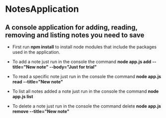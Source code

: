 # NotesApplication

## A console application for adding, reading, removing and listing notes you need to save

* First run **npm install** to install node modules that include the packages used in the application.

* To add a note just run in the console the command **node app.js add --title="New note" --body="Just for trial"**

* To read a specific note just run in the console the command **node app.js read --title="New note"**

* To list all notes added a note just run in the console the command **node app.js list**

* To delete a note just run in the console the command delete **node app.js remove --title="New note"**
